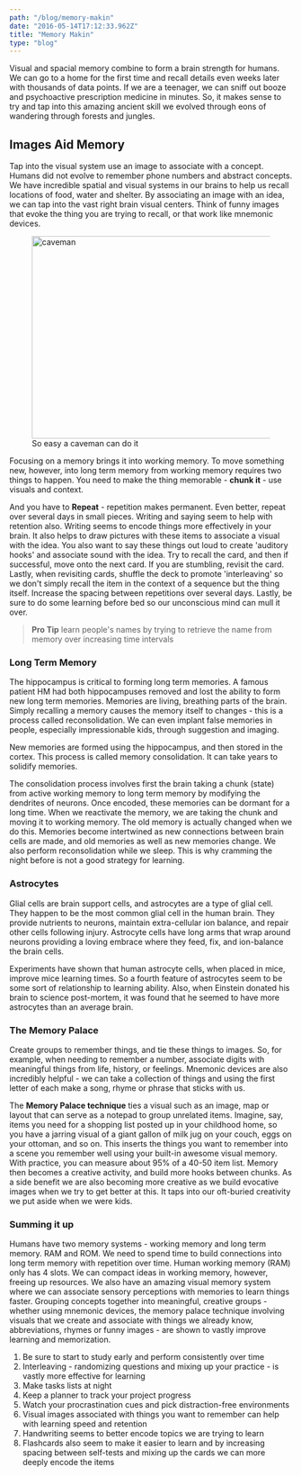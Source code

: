 ```yaml
---
path: "/blog/memory-makin"
date: "2016-05-14T17:12:33.962Z"
title: "Memory Makin"
type: "blog"
---
```


Visual and spacial memory combine to form a brain strength for humans. We can go to a home for the first time and recall details even weeks later with thousands of data points. If we are a teenager, we can sniff out booze and psychoactive prescription medicine in minutes. So, it makes sense to try and tap into this amazing ancient skill we evolved through eons of wandering through forests and jungles.

## Images Aid Memory
Tap into the visual system use an image to associate with a concept. Humans did not evolve to remember phone numbers and abstract concepts. We have incredible spatial and visual systems in our brains to help us recall locations of food, water and shelter. By associating an image with an idea, we can tap into the vast right brain visual centers. Think of funny images that evoke the thing you are trying to recall, or that work like mnemonic devices.

<figure>
  <img src="images/caveman.jpg" alt="caveman" style="width: 480px; height: 360px;">
  <figcaption>So easy a caveman can do it</figcaption>
</figure>

Focusing on a memory brings it into working memory. To move something new, however, into long term memory from working memory requires two things to happen. You need to make the thing memorable - **chunk it** - use visuals and context.

And you have to **Repeat** - repetition makes permanent. Even better, repeat over several days in small pieces. Writing and saying seem to help with retention also. Writing seems to encode things more effectively in your brain. It also helps to draw pictures with these items to associate a visual with the idea. You also want to say these things out loud to create 'auditory hooks' and associate sound with the idea. Try to recall the card, and then if successful, move onto the next card. If you are stumbling, revisit the card. Lastly, when revisiting cards, shuffle the deck to promote 'interleaving' so we don't simply recall the item in the context of a sequence but the thing itself. Increase the spacing between repetitions over several days. Lastly, be sure to do some learning before bed so our unconscious mind can mull it over.

> **Pro Tip** learn people's names by trying to retrieve the name from memory over increasing time intervals

### Long Term Memory
The hippocampus is critical to forming long term memories. A famous patient HM had both hippocampuses removed and lost the ability to form new long term memories. Memories are living, breathing parts of the brain. Simply recalling a memory causes the memory itself to changes - this is a process called reconsolidation. We can even implant false memories in people, especially impressionable kids, through suggestion and imaging.

New memories are formed using the hippocampus, and then stored in the cortex. This process is called memory consolidation. It can take years to solidify memories.

The consolidation process involves first the brain taking a chunk (state) from active working memory to long term memory by modifying the dendrites of neurons. Once encoded, these memories can be dormant for a long time. When we reactivate the memory, we are taking the chunk and moving it to working memory. The old memory is actually changed when we do this. Memories become intertwined as new connections between brain cells are made, and old memories as well as new memories change. We also perform reconsolidation while we sleep. This is why cramming the night before is not a good strategy for learning.

### Astrocytes
Glial cells are brain support cells, and astrocytes are a type of glial cell. They happen to be the most common glial cell in the human brain. They provide nutrients to neurons, maintain extra-cellular ion balance, and repair other cells following injury. Astrocyte cells have long arms that wrap around neurons providing a loving embrace where they feed, fix, and ion-balance the brain cells.

Experiments have shown that human astrocyte cells, when placed in mice, improve mice learning times. So a fourth feature of astrocytes seem to be some sort of relationship to learning ability. Also, when Einstein donated his brain to science post-mortem, it was found that he seemed to have more astrocytes than an average brain.

### The Memory Palace
Create groups to remember things, and tie these things to images. So, for example, when needing to remember a number, associate digits with meaningful things from life, history, or feelings. Mnemonic devices are also incredibly helpful - we can take a collection of things and using the first letter of each make a song, rhyme or phrase that sticks with us.

The **Memory Palace technique** ties a visual such as an image, map or layout that can serve as a notepad to group unrelated items. Imagine, say, items you need for a shopping list posted up in your childhood home, so you have a jarring visual of a giant gallon of milk jug on your couch, eggs on your ottoman, and so on. This inserts the things you want to remember into a scene you remember well using your built-in awesome visual memory. With practice, you can measure about 95% of a 40-50 item list. Memory then becomes a creative activity, and build more hooks between chunks. As a side benefit we are also becoming more creative as we build evocative images when we try to get better at this. It taps into our oft-buried creativity we put aside when we were kids.

### Summing it up
Humans have two memory systems - working memory and long term memory. RAM and ROM. We need to spend time to build connections into long term memory with repetition over time. Human working memory (RAM) only has 4 slots. We can compact ideas in working memory, however, freeing up resources. We also have an amazing visual memory system where we can associate sensory perceptions with memories to learn things faster. Grouping concepts together into meaningful, creative groups - whether using mnemonic devices, the memory palace technique involving visuals that we create and associate with things we already know, abbreviations, rhymes or funny images - are shown to vastly improve learning and memorization.

1. Be sure to start to study early and perform consistently over time
2. Interleaving - randomizing questions and mixing up your practice - is vastly more effective for learning
3. Make tasks lists at night
4. Keep a planner to track your project progress
5. Watch your procrastination cues and pick distraction-free environments
6. Visual images associated with things you want to remember can help with learning speed and retention
7. Handwriting seems to better encode topics we are trying to learn
8. Flashcards also seem to make it easier to learn and by increasing spacing between self-tests and mixing up the cards we can more deeply encode the items
